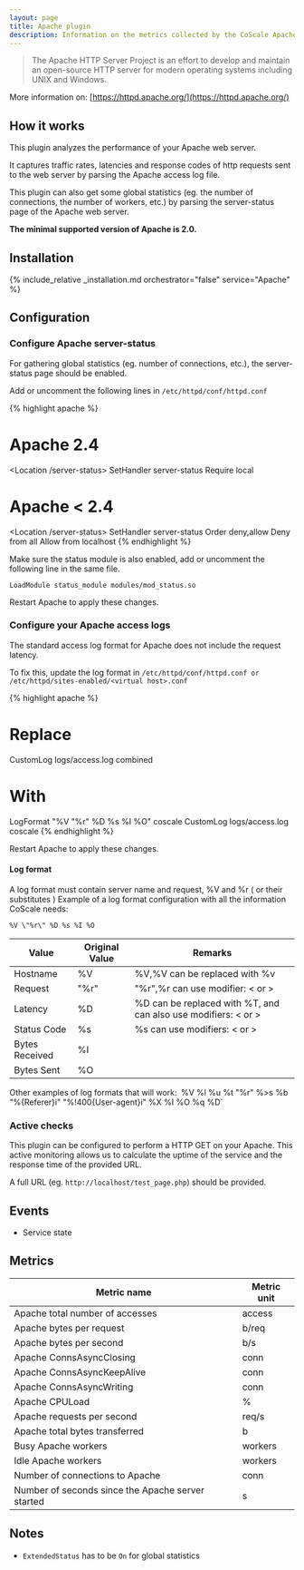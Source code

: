 ```yaml
---
layout: page
title: Apache plugin
description: Information on the metrics collected by the CoScale Apache plugin.
---
```


> The Apache HTTP Server Project is an effort to develop and maintain an open-source HTTP server for modern operating systems including UNIX and Windows.

More information on: [https://httpd.apache.org/](https://httpd.apache.org/)

## How it works

This plugin analyzes the performance of your Apache web server.

It captures traffic rates, latencies and response codes of http requests sent to the web server by parsing the Apache access log file.

This plugin can also get some global statistics (eg. the number of connections, the number of workers, etc.) by parsing the server-status page of the Apache web server.

**The minimal supported version of Apache is 2.0.**

## Installation

{% include_relative _installation.md orchestrator="false" service="Apache" %}

## Configuration

### Configure Apache server-status
For gathering global statistics (eg. number of connections, etc.), the server-status page should be enabled.

Add or uncomment the following lines in `/etc/httpd/conf/httpd.conf`

{% highlight apache %}
# Apache 2.4
<Location /server-status>
    SetHandler server-status
    Require local
</Location>

# Apache < 2.4
<Location /server-status>
    SetHandler server-status
    Order deny,allow
    Deny from all
    Allow from localhost
</Location>
{% endhighlight %}

Make sure the status module is also enabled, add or uncomment the following line in the same file.

`LoadModule status_module modules/mod_status.so`

Restart Apache to apply these changes.

### Configure your Apache access logs
The standard access log format for Apache does not include the request latency.

To fix this, update the log format in `/etc/httpd/conf/httpd.conf or /etc/httpd/sites-enabled/<virtual host>.conf`

{% highlight apache %}
# Replace
CustomLog logs/access.log combined

# With
LogFormat "%V \"%r\" %D %s %I %O" coscale
CustomLog logs/access.log coscale
{% endhighlight %}

Restart Apache to apply these changes.

#### Log format

A log format must contain server name and request, %V and %r ( or their substitutes )
Example of a log format configuration with all the information CoScale needs:

`%V \"%r\" %D %s %I %O`

| Value          | Original Value | Remarks                                                        |
|----------------|----------------|----------------------------------------------------------------|
| Hostname       | %V             | %V,%V can be replaced with %v                                  |
| Request        | \"%r\"         | \"%r\",%r can use modifier: < or >                             |
| Latency        | %D             | %D can be replaced with %T, and can also use modifiers: < or > |
| Status Code    | %s             | %s can use modifiers: < or >                                   |
| Bytes Received | %I             |                                                                |
| Bytes Sent     | %O             |                                                                |


Other examples of log formats that will work:`
`%V %l %u %t \"%r\" %>s %b \"%{Referer}i\" \"%!400{User-agent}i\" %X %I %O %q %D`

### Active checks

This plugin can be configured to perform a HTTP GET on your Apache. This active monitoring allows us to calculate the uptime of the service and the response time of the provided URL.

A full URL (eg. `http://localhost/test_page.php`) should be provided.

## Events

* Service state

## Metrics

| Metric name                                       | Metric unit |
|---------------------------------------------------|-------------|
| Apache total number of accesses                   | access      |
| Apache bytes per request                          | b/req       |
| Apache bytes per second                           | b/s         |
| Apache ConnsAsyncClosing                          | conn        |
| Apache ConnsAsyncKeepAlive                        | conn        |
| Apache ConnsAsyncWriting                          | conn        |
| Apache CPULoad                                    | %           |
| Apache requests per second                        | req/s       |
| Apache total bytes transferred                    | b           |
| Busy Apache workers                               | workers     |
| Idle Apache workers                               | workers     |
| Number of connections to Apache                   | conn        |
| Number of seconds since the Apache server started | s           |

## Notes

* `ExtendedStatus` has to be `On` for global statistics
